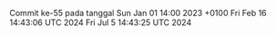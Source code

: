 Commit ke-55 pada tanggal Sun Jan 01 14:00 2023 +0100
Fri Feb 16 14:43:06 UTC 2024
Fri Jul  5 14:43:25 UTC 2024
